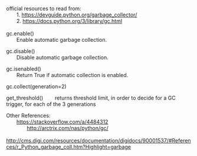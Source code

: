 official resources to read from:  
  1. https://devguide.python.org/garbage_collector/  
  2. https://docs.python.org/3/library/gc.html  
    
gc.enable()  
  Enable automatic garbage collection.  
  
gc.disable()  
  Disable automatic garbage collection.  
  
gc.isenabled()  
  Return True if automatic collection is enabled.  
  
gc.collect(generation=2)  
  
get_threshold() 
  returns threshold limit, in order to decide for a GC trigger, for each of the 3 generations  
  
  
  
Other References:  
  https://stackoverflow.com/a/4484312  
    http://arctrix.com/nas/python/gc/  
    http://cms.digi.com/resources/documentation/digidocs/90001537/#References/r_Python_garbage_coll.htm?Highlight=garbage  
      
